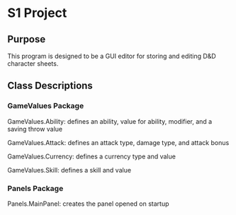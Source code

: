 # S1 Project

## Purpose
This program is designed to be a GUI editor for storing and editing D&D character sheets.


## Class Descriptions

### GameValues Package
GameValues.Ability: defines an ability, value for ability, modifier, and a saving throw value

GameValues.Attack: defines an attack type, damage type, and attack bonus

GameValues.Currency: defines a currency type and value

GameValues.Skill: defines a skill and value

### Panels Package
Panels.MainPanel: creates the panel opened on startup